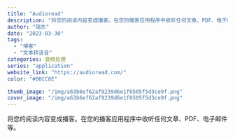 ```yaml
---
title: "Audioread"
description: "将您的阅读内容变成播客。在您的播客应用程序中收听任何文章、PDF、电子邮件等。"
author: "瑞东"
date: "2023-03-30"
tags:
  - "博客"
  - "文本转语音"
categories: 音频处理
series: "application"
website_link: "https://audioread.com/"
color: "#00CC8E"

thumb_image: "/img/a63b6ef62af9239d6e1f0505f5d3ce9f.png"
cover_image: "/img/a63b6ef62af9239d6e1f0505f5d3ce9f.png"
---
```


将您的阅读内容变成播客。在您的播客应用程序中收听任何文章、PDF、电子邮件等。